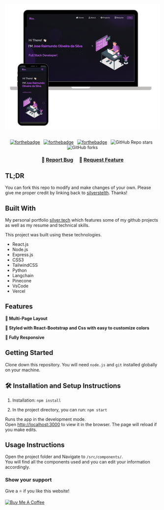 <div align="center">
  <img alt="Demo" src="./Images/readme-img1.png" />
</div>

<br/>

<center>

[![forthebadge](https://forthebadge.com/images/badges/built-with-love.svg)](https://forthebadge.com) &nbsp;
[![forthebadge](https://forthebadge.com/images/badges/made-with-javascript.svg)](https://forthebadge.com) &nbsp;
[![forthebadge](https://forthebadge.com/images/badges/open-source.svg)](https://forthebadge.com) &nbsp;
![GitHub Repo stars](https://img.shields.io/github/stars/silverstelth/Portfolio?color=red&logo=github&style=for-the-badge) &nbsp;
![GitHub forks](https://img.shields.io/github/forks/silverstelth/Portfolio?color=red&logo=github&style=for-the-badge)

</center>

<h3 align="center">
    🔹
    <a href="https://github.com/silverstelth/Portfolio/issues">Report Bug</a> &nbsp; &nbsp;
    🔹
    <a href="https://github.com/silverstelth/Portfolio/issues">Request Feature</a>
</h3>

## TL;DR

You can fork this repo to modify and make changes of your own. Please give me proper credit by linking back to [silverstelth](https://github.com/silverstelth/Portfolio). Thanks!

## Built With

My personal portfolio <a href="https://portfolio-plasbits-projects.vercel.app/" target="_blank">silver.tech</a> which features some of my github projects as well as my resume and technical skills.<br/>

This project was built using these technologies.

- React.js
- Node.js
- Express.js
- CSS3
- TailwindCSS
- Python
- Langchain
- Pinecone
- VsCode
- Vercel

## Features

**📖 Multi-Page Layout**

**🎨 Styled with React-Bootstrap and Css with easy to customize colors**

**📱 Fully Responsive**

## Getting Started

Clone down this repository. You will need `node.js` and `git` installed globally on your machine.

## 🛠 Installation and Setup Instructions

1. Installation: `npm install`

2. In the project directory, you can run: `npm start`

Runs the app in the development mode.\
Open [http://localhost:3000](http://localhost:3000) to view it in the browser.
The page will reload if you make edits.

## Usage Instructions

Open the project folder and Navigate to `/src/components/`. <br/>
You will find all the components used and you can edit your information accordingly.

### Show your support

Give a ⭐ if you like this website!

<a href="https://www.buymeacoffee.com/silverstelth" target="_blank"><img src="https://cdn.buymeacoffee.com/buttons/v2/default-violet.png" alt="Buy Me A Coffee" height= "60px" width= "217px" ></a>

